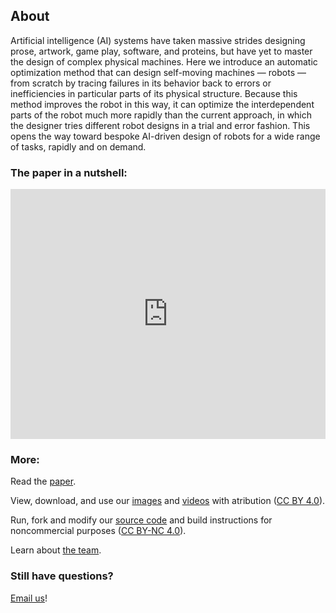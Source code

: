 ## About


<!-- ![image](https://robodiff.github.io/gifs/summary.gif)<br>
[youtube](https://youtu.be/qe_4_9cDt4Y) |
[download](https://drive.google.com/file/d/.../view)<br> -->
Artificial intelligence (AI) systems have taken massive strides designing prose, artwork, game play, software, and proteins, but have yet to master the design of complex physical machines. Here we introduce an automatic optimization method that can design self-moving machines — robots — from scratch by tracing failures in its behavior back to errors or inefficiencies in particular parts of its physical structure. Because this method improves the robot in this way, it can optimize the interdependent parts of the robot much more rapidly than the current approach, in which the designer tries different robot designs in a trial and error fashion. This opens the way toward bespoke AI-driven design of robots for a wide range of tasks, rapidly and on demand.


### **The paper in a nutshell:**
<iframe width="100%" height="400" src="https://www.youtube.com/embed/qe_4_9cDt4Y" frameborder="0" allowfullscreen></iframe>

### **More:**

Read the [paper](/paper).

View, download, and use our [images](/images) and [videos](/videos) with atribution ([CC BY 4.0](http://creativecommons.org/licenses/by/4.0/)).

Run, fork and modify our [source code](/code) and build instructions for noncommercial purposes ([CC BY-NC 4.0](https://creativecommons.org/licenses/by-nc/4.0/)).

Learn about [the team](/team).

### **Still have questions?** 

[Email us](mailto:sam.kriegman@northwestern.edu)!


<br><br><br>
